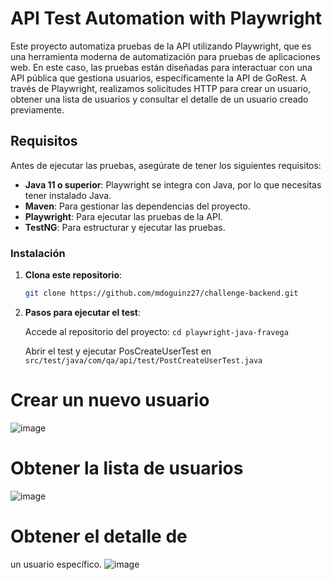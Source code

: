 # API Test Automation with Playwright

Este proyecto automatiza pruebas de la API utilizando Playwright, que es una herramienta moderna de automatización para pruebas de aplicaciones web. En este caso, las pruebas están diseñadas para interactuar con una API pública que gestiona usuarios, específicamente la API de GoRest. A través de Playwright, realizamos solicitudes HTTP para crear un usuario, obtener una lista de usuarios y consultar el detalle de un usuario creado previamente.

## Requisitos

Antes de ejecutar las pruebas, asegúrate de tener los siguientes requisitos:

- **Java 11 o superior**: Playwright se integra con Java, por lo que necesitas tener instalado Java.
- **Maven**: Para gestionar las dependencias del proyecto.
- **Playwright**: Para ejecutar las pruebas de la API.
- **TestNG**: Para estructurar y ejecutar las pruebas.

### Instalación

1. **Clona este repositorio**:

   ```bash
   git clone https://github.com/mdoguinz27/challenge-backend.git

2. **Pasos para ejecutar el test**:

    Accede al repositorio del proyecto:
    ```cd playwright-java-fravega```

    Abrir el test y ejecutar PosCreateUserTest en ```src/test/java/com/qa/api/test/PostCreateUserTest.java```

# Crear un nuevo usuario
![image](https://github.com/user-attachments/assets/1ac5f259-5731-4781-8693-01bdcc869aa7)

# Obtener la lista de usuarios
![image](https://github.com/user-attachments/assets/d7ddcddd-aafa-42e6-a9e2-0634ed7b0d21)

# Obtener el detalle de
un usuario específico.
![image](https://github.com/user-attachments/assets/edea5e81-d213-4f94-948b-ccaf91ac728c)
